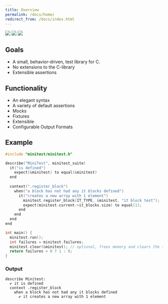 ```yaml
---
title: Overview
permalink: /docs/home/
redirect_from: /docs/index.html
---
```


<style>
  ul.badges { list-style-type: none; margin: 0; padding: 0; margin-bottom: 1em; }
  ul.badges li { display: inline-block; }
</style>

<ul class="badges">
  <li><img src="https://github.com/cminitest/minitest/actions/workflows/MacOS.yml/badge.svg"/></li>
  <li><img src="https://github.com/cminitest/minitest/actions/workflows/Windows.yml/badge.svg"/></li>
  <li><img src="https://github.com/cminitest/minitest/actions/workflows/Ubuntu.yml/badge.svg"/></li>
</ul>

## Goals

- A small, behavior-driven, test library for C.
- No extensions to the C-library
- Extensible assertions

## Functionality

- An elegant syntax
- A variety of default assertions
- Mocks
- Fixtures
- Extensible
- Configurable Output Formats

## Example

```c
#include "minitest/minitest.h"

describe("MiniTest", minitest_suite)
  it("is defined")
    expect(&minitest) to equal(&minitest)
  end
  
  context(".register_block")
    when("a block has not had any it blocks defined")
      it("creates a new array with 1 element")
        minitest.register_block(IT_TYPE, &minitest, "it block test");
        expect(minitest.current->it_blocks.size) to equal(1);
      end
    end
  end
end

int main() {
  minitest.run();
  int failures = minitest.failures;
  minitest.clear(&minitest); // optional, frees memory and clears the test suite
  return failures > 0 ? 1 : 0;
}
```

### Output

```
describe Minitest:
  ✔ it is defined
  context .register_block
    when a block has not had any it blocks defined
      ✔ it creates a new array with 1 element
```
